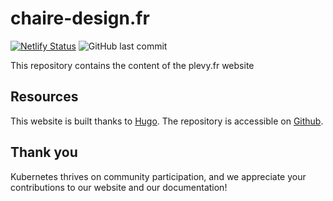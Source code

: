 # chaire-design.fr

[![Netlify Status](https://api.netlify.com/api/v1/badges/3343ad67-f01e-4f42-9981-bd25df75bebf/deploy-status)](https://app.netlify.com/sites/plevyfr/deploys) ![GitHub last commit](https://img.shields.io/github/last-commit/picchono/plevyfr)


This repository contains the content of the plevy.fr website

## Resources

This website is built thanks to [Hugo](https://gohugo.io/). The repository is accessible on [Github](https://github.com/picchono/plevy).

## Thank you

Kubernetes thrives on community participation, and we appreciate your contributions to our website and our documentation!
